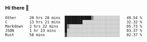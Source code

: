 ### Hi there 👋

<!--
**WShiBin/WShiBin** is a ✨ _special_ ✨ repository because its `README.md` (this file) appears on your GitHub profile.

Here are some ideas to get you started:

- 🔭 I’m currently working on ...
- 🌱 I’m currently learning ...
- 👯 I’m looking to collaborate on ...
- 🤔 I’m looking for help with ...
- 💬 Ask me about ...
- 📫 How to reach me: ...
- 😄 Pronouns: ...
- ⚡ Fun fact: ...
-->

<!--START_SECTION:waka-->
```text
Other      20 hrs 28 mins  ████████████▒░░░░░░░░░░░░   49.54 % 
C          13 hrs 21 mins  ████████░░░░░░░░░░░░░░░░░   32.32 % 
Markdown   2 hrs 22 mins   █▒░░░░░░░░░░░░░░░░░░░░░░░   05.73 % 
JSON       1 hr 23 mins    █░░░░░░░░░░░░░░░░░░░░░░░░   03.37 % 
Rust       58 mins         ▓░░░░░░░░░░░░░░░░░░░░░░░░   02.37 % 
```
<!--END_SECTION:waka-->
